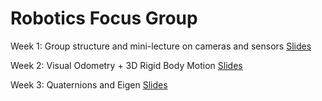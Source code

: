 # Robotics Focus Group 

Week 1: Group structure and mini-lecture on cameras and sensors [Slides](https://docs.google.com/presentation/d/1g0UfFhuMRHIBNQ-iW9DkNJk5dMgxHGsIBOfyFwykSWk/edit?usp=sharing)

Week 2: Visual Odometry + 3D Rigid Body Motion [Slides](https://docs.google.com/presentation/d/1AKpulFxXU42AbaAXfBrQ-3H58DKT4lROZS0mQ8fK6qI/edit?usp=sharing)

Week 3: Quaternions and Eigen [Slides](https://docs.google.com/presentation/d/1gHb2U8L8gA3dOUT_Rwj94D7NO3Qi-ddKAXP4KFEfMBE/edit#slide=id.g2c14f2d0568_2_70)
